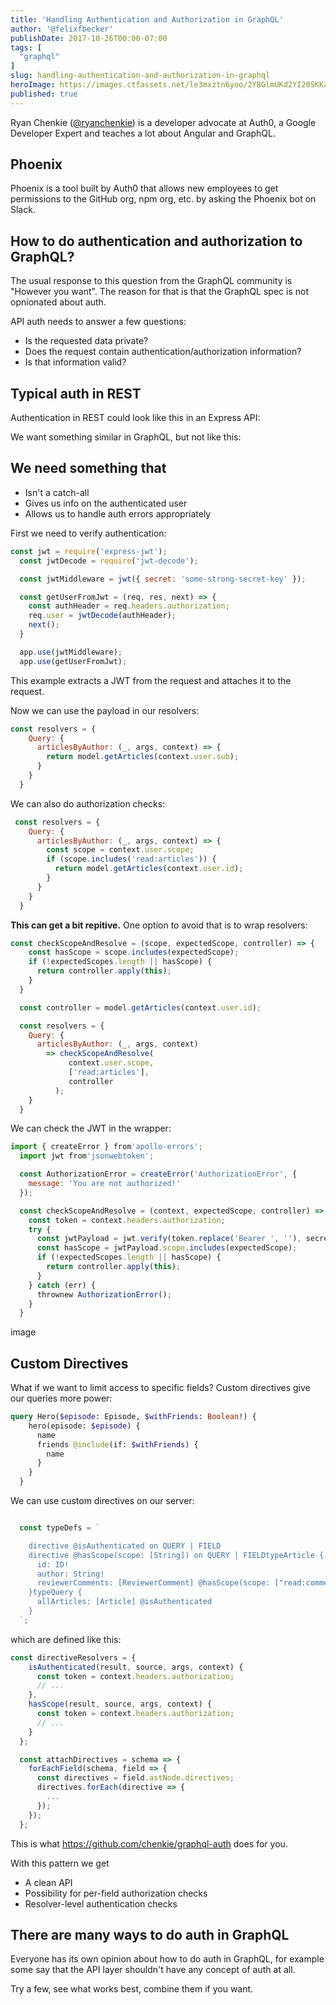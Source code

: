 ```yaml
---
title: 'Handling Authentication and Authorization in GraphQL'
author: '@felixfbecker'
publishDate: 2017-10-26T00:00-07:00
tags: [
  "graphql"
]
slug: handling-authentication-and-authorization-in-graphql
heroImage: https://images.ctfassets.net/le3mxztn6yoo/2YBGlmUKd2YI20SKKaQk4U/96abd1cef08936f9fec31818980516a3/graphql.png
published: true
---
```



Ryan Chenkie ([@ryanchenkie](https://twitter.com/@ryanchenkie)) is a developer advocate at Auth0, a Google Developer Expert and teaches a lot about Angular and GraphQL.

## Phoenix

Phoenix is a tool built by Auth0 that allows new employees to get permissions to the GitHub org, npm org, etc. by asking the Phoenix bot on Slack.

## How to do authentication and authorization to GraphQL?

The usual response to this question from the GraphQL community is "However you want". The reason for that is that the GraphQL spec is not opnionated about auth.


API auth needs to answer a few questions:

- Is the requested data private?
- Does the request contain authentication/authorization information?
- Is that information valid?

## Typical auth in REST

Authentication in REST could look like this in an Express API:

We want something similar in GraphQL, but not like this:


## We need something that

* Isn't a catch-all
* Gives us info on the authenticated user
* Allows us to handle auth errors appropriately

First we need to verify authentication:

```js
const jwt = require('express-jwt');
  const jwtDecode = require('jwt-decode');

  const jwtMiddleware = jwt({ secret: 'some-strong-secret-key' });

  const getUserFromJwt = (req, res, next) => {
    const authHeader = req.headers.authorization;
    req.user = jwtDecode(authHeader);
    next();
  }

  app.use(jwtMiddleware);
  app.use(getUserFromJwt);
```

This example extracts a JWT from the request and attaches it to the request.

Now we can use the payload in our resolvers:
```js
const resolvers = {
    Query: {
      articlesByAuthor: (_, args, context) => {
        return model.getArticles(context.user.sub);
      }
    }
  }
```
We can also do authorization checks:
```js
 const resolvers = {
    Query: {
      articlesByAuthor: (_, args, context) => {
        const scope = context.user.scope;
        if (scope.includes('read:articles')) {
          return model.getArticles(context.user.id);
        }
      }
    }
  }
```


**This can get a bit repitive.** One option to avoid that is to wrap resolvers:

```js
const checkScopeAndResolve = (scope, expectedScope, controller) => {
    const hasScope = scope.includes(expectedScope);
    if (!expectedScopes.length || hasScope) {
      return controller.apply(this);
    }
  }

  const controller = model.getArticles(context.user.id);

  const resolvers = {
    Query: {
      articlesByAuthor: (_, args, context)
        => checkScopeAndResolve(
             context.user.scope,
             ['read:articles'],
             controller
          );
    }
  }
```


We can check the JWT in the wrapper:

```js
import { createError } from'apollo-errors';
  import jwt from'jsonwebtoken';

  const AuthorizationError = createError('AuthorizationError', {
    message: 'You are not authorized!'
  });

  const checkScopeAndResolve = (context, expectedScope, controller) => {
    const token = context.headers.authorization;
    try {
      const jwtPayload = jwt.verify(token.replace('Bearer ', ''), secretKey);
      const hasScope = jwtPayload.scope.includes(expectedScope);
      if (!expectedScopes.length || hasScope) {
        return controller.apply(this);
      }
    } catch (err) {
      thrownew AuthorizationError();
    }
  }
```

image


## Custom Directives

What if we want to limit access to specific fields? Custom directives give our queries more power:


```graphql
query Hero($episode: Episode, $withFriends: Boolean!) {
    hero(episode: $episode) {
      name
      friends @include(if: $withFriends) {
        name
      }
    }
  }
```

We can use custom directives on our server:

```js

  const typeDefs = `

    directive @isAuthenticated on QUERY | FIELD
    directive @hasScope(scope: [String]) on QUERY | FIELDtypeArticle {
      id: ID!
      author: String!
      reviewerComments: [ReviewerComment] @hasScope(scope: ["read:comments"])
    }typeQuery {
      allArticles: [Article] @isAuthenticated
    }
  `;
```

which are defined like this:

```js
const directiveResolvers = {
    isAuthenticated(result, source, args, context) {
      const token = context.headers.authorization;
      // ...
    },
    hasScope(result, source, args, context) {
      const token = context.headers.authorization;
      // ...
    }
  };

  const attachDirectives = schema => {
    forEachField(schema, field => {
      const directives = field.astNode.directives;
      directives.forEach(directive => {
        ...
      });
    });
  };
```

This is what https://github.com/chenkie/graphql-auth does for you.

With this pattern we get

* A clean API
* Possibility for per-field authorization checks
* Resolver-level authentication checks

## There are many ways to do auth in GraphQL

Everyone has its own opinion about how to do auth in GraphQL, for example some say that the API layer shouldn't have any concept of auth at all.

Try a few, see what works best, combine them if you want.
